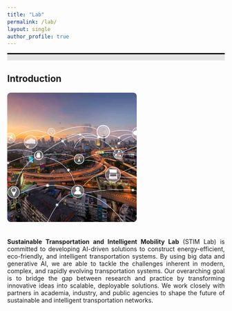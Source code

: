 ```yaml
---
title: "Lab"
permalink: /lab/
layout: single
author_profile: true
---
```


<div style="border-top: 3px solid black;"></div>
<div style="background-color: #e5e5e5; height: 1em; margin-bottom: 1.2em;"></div>

<h2>Introduction</h2>
<div style="display: flex; align-items: flex-start; gap: 20px; margin-top: 20px; flex-wrap: wrap;">
  <div style="flex: 0 0 auto;">
    <img src="/assets/images/2_ITS.png"
         alt="Intelligent Transportation System"
         style="width: 300px; height: auto; border-radius: 8px;">
  </div>

  <div style="flex: 1; min-width: 300px;">
    <p style="text-align: justify;">
      <b>Sustainable Transportation and Intelligent Mobility Lab</b> (STIM Lab) is committed to developing AI-driven solutions to construct energy-efficient, eco-friendly, and intelligent transportation systems. By using big data and generative AI, we are able to tackle the challenges inherent in modern, complex, and rapidly evolving transportation systems. Our overarching goal is to bridge the gap between research and practice by transforming innovative ideas into scalable, deployable solutions. We work closely with partners in academia, industry, and public agencies to shape the future of sustainable and intelligent transportation networks.
    </p>
  </div>
</div>

